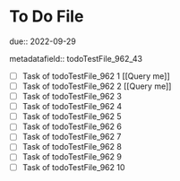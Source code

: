 # To Do File

due:: 2022-09-29

metadatafield:: todoTestFile_962_43

- [ ] Task of todoTestFile_962 1 [[Query me]]
- [ ] Task of todoTestFile_962 2 [[Query me]]
- [ ] Task of todoTestFile_962 3
- [ ] Task of todoTestFile_962 4
- [ ] Task of todoTestFile_962 5
- [ ] Task of todoTestFile_962 6
- [ ] Task of todoTestFile_962 7
- [ ] Task of todoTestFile_962 8
- [ ] Task of todoTestFile_962 9
- [ ] Task of todoTestFile_962 10